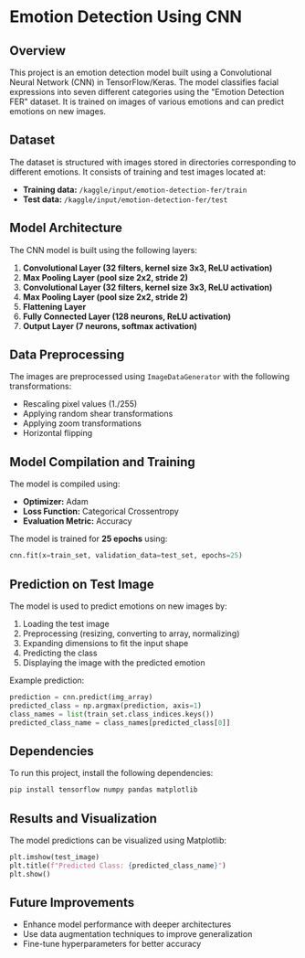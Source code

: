 # Emotion Detection Using CNN

## Overview
This project is an emotion detection model built using a Convolutional Neural Network (CNN) in TensorFlow/Keras. The model classifies facial expressions into seven different categories using the "Emotion Detection FER" dataset. It is trained on images of various emotions and can predict emotions on new images.

## Dataset
The dataset is structured with images stored in directories corresponding to different emotions. It consists of training and test images located at:
- **Training data:** `/kaggle/input/emotion-detection-fer/train`
- **Test data:** `/kaggle/input/emotion-detection-fer/test`

## Model Architecture
The CNN model is built using the following layers:
1. **Convolutional Layer (32 filters, kernel size 3x3, ReLU activation)**
2. **Max Pooling Layer (pool size 2x2, stride 2)**
3. **Convolutional Layer (32 filters, kernel size 3x3, ReLU activation)**
4. **Max Pooling Layer (pool size 2x2, stride 2)**
5. **Flattening Layer**
6. **Fully Connected Layer (128 neurons, ReLU activation)**
7. **Output Layer (7 neurons, softmax activation)**

## Data Preprocessing
The images are preprocessed using `ImageDataGenerator` with the following transformations:
- Rescaling pixel values (1./255)
- Applying random shear transformations
- Applying zoom transformations
- Horizontal flipping

## Model Compilation and Training
The model is compiled using:
- **Optimizer:** Adam
- **Loss Function:** Categorical Crossentropy
- **Evaluation Metric:** Accuracy

The model is trained for **25 epochs** using:
```python
cnn.fit(x=train_set, validation_data=test_set, epochs=25)
```

## Prediction on Test Image
The model is used to predict emotions on new images by:
1. Loading the test image
2. Preprocessing (resizing, converting to array, normalizing)
3. Expanding dimensions to fit the input shape
4. Predicting the class
5. Displaying the image with the predicted emotion

Example prediction:
```python
prediction = cnn.predict(img_array)
predicted_class = np.argmax(prediction, axis=1)
class_names = list(train_set.class_indices.keys())
predicted_class_name = class_names[predicted_class[0]]
```

## Dependencies
To run this project, install the following dependencies:
```bash
pip install tensorflow numpy pandas matplotlib
```

## Results and Visualization
The model predictions can be visualized using Matplotlib:
```python
plt.imshow(test_image)
plt.title(f"Predicted Class: {predicted_class_name}")
plt.show()
```

## Future Improvements
- Enhance model performance with deeper architectures
- Use data augmentation techniques to improve generalization
- Fine-tune hyperparameters for better accuracy


